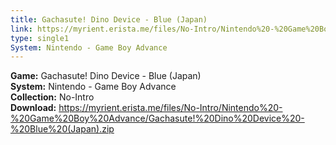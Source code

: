 ```yaml
---
title: Gachasute! Dino Device - Blue (Japan)
link: https://myrient.erista.me/files/No-Intro/Nintendo%20-%20Game%20Boy%20Advance/Gachasute!%20Dino%20Device%20-%20Blue%20(Japan).zip
type: single1
System: Nintendo - Game Boy Advance
---
```

<b>Game:</b> Gachasute! Dino Device - Blue (Japan)<br>
<b>System:</b> Nintendo - Game Boy Advance<br>
<b>Collection:</b> No-Intro<br>
<b>Download:</b> https://myrient.erista.me/files/No-Intro/Nintendo%20-%20Game%20Boy%20Advance/Gachasute!%20Dino%20Device%20-%20Blue%20(Japan).zip